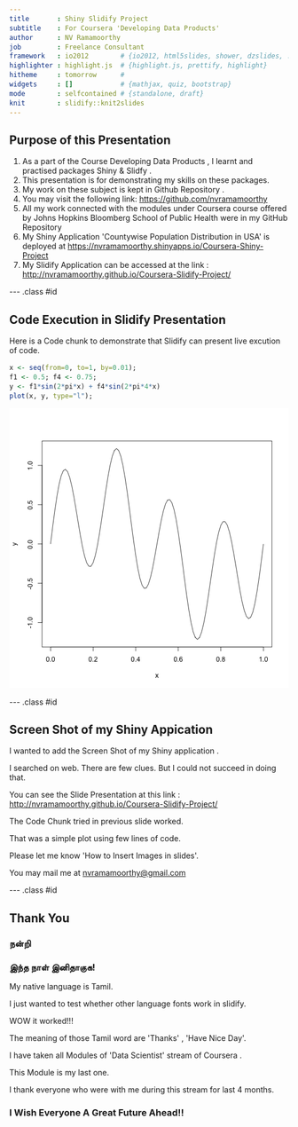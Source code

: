 ```yaml
---
title       : Shiny Slidify Project
subtitle    : For Coursera 'Developing Data Products'
author      : NV Ramamoorthy
job         : Freelance Consultant
framework   : io2012        # {io2012, html5slides, shower, dzslides, ...}
highlighter : highlight.js  # {highlight.js, prettify, highlight}
hitheme     : tomorrow      # 
widgets     : []            # {mathjax, quiz, bootstrap}
mode        : selfcontained # {standalone, draft}
knit        : slidify::knit2slides
---
```


## Purpose of this Presentation

1. As a part of the Course Developing Data Products , I  learnt and practised packages Shiny & Slidfy .
2. This presentation is for demonstrating my skills on these packages.
3. My work on these subject is kept in Github Repository .
4. You may visit the following link: https://github.com/nvramamoorthy
5. All my work connected with the modules under Coursera course offered by Johns Hopkins Bloomberg School of Public Health were in my GitHub Repository
6. My Shiny Application 'Countywise Population Distribution in USA' is deployed at
https://nvramamoorthy.shinyapps.io/Coursera-Shiny-Project
7. My Slidify Application can be accessed at the link : 
http://nvramamoorthy.github.io/Coursera-Slidify-Project/

--- .class #id 

## Code Execution in Slidify Presentation

Here is a Code chunk to demonstrate that Slidify can present live excution of code.


```r
x <- seq(from=0, to=1, by=0.01);
f1 <- 0.5; f4 <- 0.75;
y <- f1*sin(2*pi*x) + f4*sin(2*pi*4*x)
plot(x, y, type="l");
```

![plot of chunk unnamed-chunk-1](figure/unnamed-chunk-1-1.png) 

--- .class #id 

## Screen Shot of my Shiny Appication

I wanted to add the Screen Shot of my Shiny application .

I searched on web. There are few clues. But I could not succeed in doing that.

You can see the Slide Presentation at this link : http://nvramamoorthy.github.io/Coursera-Slidify-Project/

The Code Chunk tried in previous slide worked.

That was a simple plot using few lines of code.

Please let me know 'How to Insert Images in slides'.

You may mail me at nvramamoorthy@gmail.com


--- .class #id 

## Thank You 
### நன்றி
### இந்த நாள் இனிதாகுக!

My native language is Tamil.

I just wanted to test whether other language fonts work in slidify.

WOW it worked!!!

The meaning of those Tamil word are 'Thanks' ,  'Have Nice Day'.

I have  taken all Modules of  'Data Scientist' stream of Coursera .

This Module is my last one.

I thank everyone who were with me during this stream for last 4 months.

### I Wish Everyone A Great Future Ahead!!






